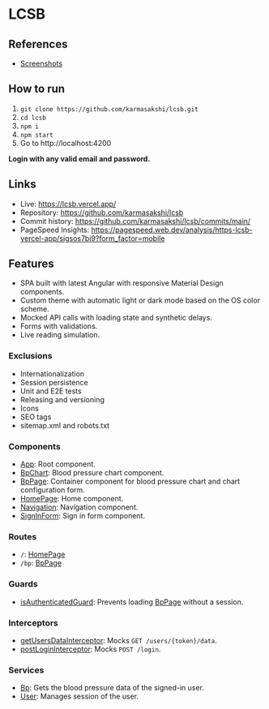 # LCSB

## References

- [Screenshots](./screenshots/)

## How to run

1. `git clone https://github.com/karmasakshi/lcsb.git`
2. `cd lcsb`
3. `npm i`
4. `npm start`
5. Go to http://localhost:4200

**Login with any valid email and password.**

## Links

- Live: https://lcsb.vercel.app/
- Repository: https://github.com/karmasakshi/lcsb
- Commit history: https://github.com/karmasakshi/lcsb/commits/main/
- PageSpeed Insights: https://pagespeed.web.dev/analysis/https-lcsb-vercel-app/sigsos7bi9?form_factor=mobile

## Features

- SPA built with latest Angular with responsive Material Design components.
- Custom theme with automatic light or dark mode based on the OS color scheme.
- Mocked API calls with loading state and synthetic delays.
- Forms with validations.
- Live reading simulation.

### Exclusions

- Internationalization
- Session persistence
- Unit and E2E tests
- Releasing and versioning
- Icons
- SEO tags
- sitemap.xml and robots.txt

### Components

- [App](./src/app/components/app/app.ts): Root component.
- [BpChart](./src/app/components/bp-chart/bp-chart.ts): Blood pressure chart component.
- [BpPage](./src/app/components/bp-page/bp-page.ts): Container component for blood pressure chart and chart configuration form.
- [HomePage](./src/app/components/home-page/home-page.ts): Home component.
- [Navigation](./src/app/components/navigation/navigation.ts): Navigation component.
- [SignInForm](./src/app/components/sign-in-form/sign-in-form.ts): Sign in form component.

### Routes

- `/`: [HomePage](./src/app/components/home-page/home-page.ts)
- `/bp`: [BpPage](./src/app/components/bp-page/bp-page.ts)

### Guards

- [isAuthenticatedGuard](./src/app/guards/is-authenticated/is-authenticated-guard.ts): Prevents loading [BpPage](./src/app/components/bp-page/bp-page.ts) without a session.

### Interceptors

- [getUsersDataInterceptor](./src/app/interceptors/get-users-data/get-users-data-interceptor.ts): Mocks `GET /users/{token}/data`.
- [postLoginInterceptor](./src/app/interceptors/post-login/post-login-interceptor.ts): Mocks `POST /login`.

### Services

- [Bp](./src/app/services/bp/bp.ts): Gets the blood pressure data of the signed-in user.
- [User](./src/app/services/user/user.ts): Manages session of the user.
